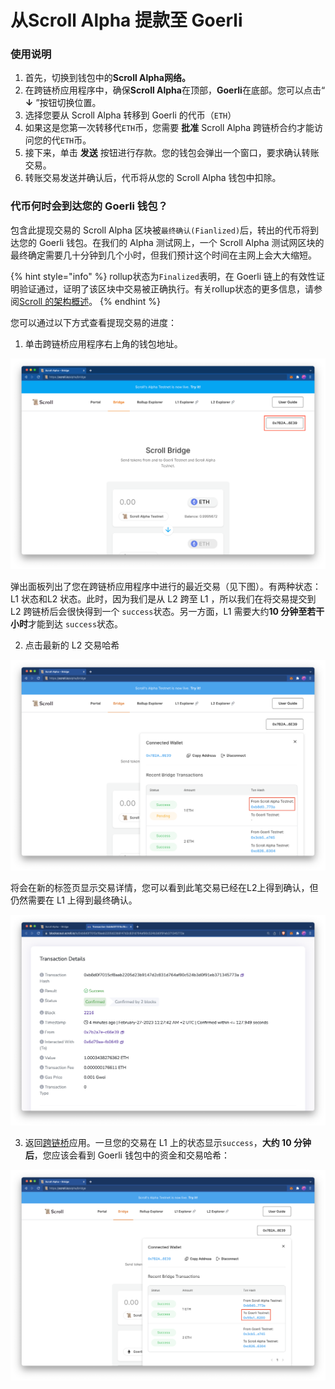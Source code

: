 # 从Scroll Alpha 提款至 Goerli

### 使用说明

1. 首先，切换到钱包中的**Scroll Alpha网络。**
2. 在跨链桥应用程序中，确保**Scroll Alpha**在顶部，**Goerli**在底部。您可以点击“ **↓** ”按钮切换位置。
3. 选择您要从 Scroll Alpha 转移到 Goerli 的代币（`ETH`）
4. 如果这是您第一次转移代`ETH`币，您需要 **批准** Scroll Alpha 跨链桥合约才能访问您的代`ETH`币。
5. 接下来，单击 **发送** 按钮进行存款。您的钱包会弹出一个窗口，要求确认转账交易。
6. 转账交易发送并确认后，代币将从您的 Scroll Alpha 钱包中扣除。

### 代币何时会到达您的 Goerli 钱包？

包含此提现交易的 Scroll Alpha 区块被`最终确认(Fianlized)`后，转出的代币将到达您的 Goerli 钱包。在我们的 Alpha 测试网上，一个 Scroll Alpha 测试网区块的最终确定需要几十分钟到几个小时，但我们预计这个时间在主网上会大大缩短。

{% hint style="info" %}
rollup状态为`Finalized`表明，在 Goerli 链上的有效性证明验证通过，证明了该区块中交易被正确执行。有关rollup状态的更多信息，请参阅[Scroll 的架构概述](https://scroll.mirror.xyz/nDAbJbSIJdQIWqp9kn8J0MVS4s6pYBwHmK7keidQs-k)。
{% endhint %}

您可以通过以下方式查看提现交易的进度：

1. 单击跨链桥应用程序右上角的钱包地址。

![](scroll/testnet/alpha_testnet_guide/user_guide/bridge/img/withdraw_1.png)

弹出面板列出了您在跨链桥应用程序中进行的最近交易（见下图）。有两种状态：L1 状态和L2 状态。此时，因为我们是从 L2 跨至 L1 ，所以我们在将交易提交到 L2 跨链桥后会很快得到一个 `success`状态。另一方面，L1 需要大约**10 分钟至若干小时**才能到达 `success`状态。

2. 点击最新的 L2 交易哈希

![](scroll/testnet/alpha_testnet_guide/user_guide/bridge/img/withdraw_2.png)

将会在新的标签页显示交易详情，您可以看到此笔交易已经在L2上得到确认，但仍然需要在 L1 上得到最终确认。 

![](scroll/testnet/alpha_testnet_guide/user_guide/bridge/img/withdraw_3.png)


3. 返回[跨链桥](https://scroll.io/prealpha/bridge)应用。一旦您的交易在 L1 上的状态显示`success`，**大约 10 分钟后**，您应该会看到 Goerli 钱包中的资金和交易哈希：

![](scroll/testnet/alpha_testnet_guide/user_guide/bridge/img/withdraw_4.png)
